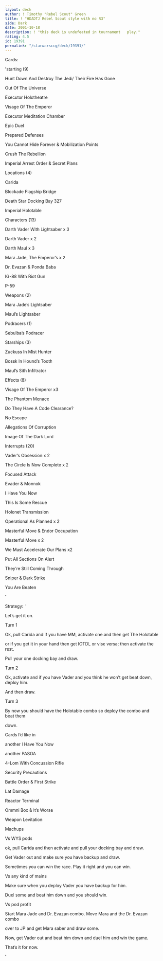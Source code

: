 ```yaml
---
layout: deck
author: ! Timothy "Rebel Scout" Green
title: ! "HDADTJ Rebel Scout style with no R3"
side: Dark
date: 2001-10-18
description: ! "this deck is undefeated in tournament   play."
rating: 4.5
id: 19391
permalink: "/starwarsccg/deck/19391/"
---
```

Cards: 

'starting  (9)

Hunt Down And Destroy The Jedi/ Their Fire Has Gone

Out Of The Universe

Executor Holotheatre

Visage Of The Emperor

Executor Meditation Chamber

Epic Duel

Prepared Defenses

You Cannot Hide Forever & Mobilization Points

Crush The Rebellion

Imperial Arrest Order & Secret Plans


Locations (4)

Carida

Blockade Flagship Bridge

Death Star Docking Bay 327

Imperial Holotable


Characters (13)

Darth Vader With Lightsaber x 3

Darth Vader x 2

Darth  Maul x 3

Mara Jade, The Emperor&#8217;s x 2

Dr. Evazan & Ponda Baba

IG-88 With Riot Gun

P-59


Weapons (2)

Mara Jade&#8217;s Lightsaber

Maul&#8217;s Lightsaber


Podracers (1)

Sebulba&#8217;s Podracer


Starships (3)

Zuckuss In Mist Hunter

Bossk In Hound&#8217;s Tooth

Maul&#8217;s Sith Infiltrator


Effects (8)

Visage Of The Emperor x3

The Phantom  Menace

Do They Have A Code Clearance?

No Escape

Allegations Of Corruption

Image Of The Dark Lord


Interrupts (20)

Vader&#8217;s Obsession x 2

The Circle Is Now Complete x 2

Focused Attack

Evader & Monnok

I Have You Now

This Is Some Rescue

Holonet Transmission

Operational As Planned x 2

Masterful Move & Endor Occupation

Masterful Move x 2

We Must Accelerate Our Plans x2

Put All Sections On Alert

They&#8217;re Still Coming Through

Sniper & Dark Strike

You Are Beaten

'

Strategy: '

Let&#8217;s get it on.

Turn 1

Ok, pull Carida and if you have MM, activate one and then get The Holotable

or if you get it in your hand then get IOTDL or vise versa; then activate the rest.

Pull your one docking bay and draw.


Turn 2

Ok, activate and if you have Vader and you think he won&#8217;t get beat down, deploy him.

And then draw.


Turn 3

By now you should have the Holotable combo so deploy the combo and beat them

down.


Cards I&#8217;d like in


another I Have You Now

another PASOA

4-Lom With Concussion Rifle

Security Precautions

Battle Order & First Strike

Lat Damage

Reactor Terminal

Ommni Box & It&#8217;s Worse

Weapon Levitation


Machups 


Vs WYS pods

ok, pull Carida and then activate and pull your docking bay and draw.

Get Vader out and make sure you have backup and draw.

Sometimes you can win the race. Play it right and you can win.


Vs any kind of mains

Make sure when you deploy Vader you have backup for him.

Duel some and beat him down and you should win.


Vs pod profit

Start Mara Jade and Dr. Evazan combo.  Move Mara and the Dr. Evazan combo

over to JP and get Mara saber and draw some.

Now, get Vader out and beat him down and duel him and win the game.


That&#8217;s it for now.









'
